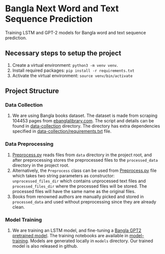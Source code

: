 # Bangla Next Word and Text Sequence Prediction

Training LSTM and GPT-2 models for Bangla word and text sequence prediction.

## Necessary steps to setup the project
1. Create a virtual environment: `python3 -m venv venv`.
2. Install required packages: `pip install -r requirements.txt`
3. Activate the virtual environment: `source venv/bin/activate`

## Project Structure

### Data Collection
1. We are using Bangla books dataset. The dataset is made from scraping 104453 pages from
[ebanglalibrary.com](https://www.ebanglalibrary.com/). The script and details can be found in
[data-collection](./data-collection/) directory. The directory has extra dependencies specified
in [data-collection/requirements.txt](./data-collection/requirements.txt) file.

### Data Preprocessing
1. [Preprocess.py](./data-preprocessing/Preprocess.py) reads files from `data` directory in the project root,
and after preprocessing stores the preprocessed files to the `processed_data` directory in the project root.
2. Alternatively, the `Preprocess` class can be used from [Preprocess.py](./data-preprocessing/Preprocess.py)
file which takes two string parameters as constructor: `unprocessed_files_dir` which contains unprocessed text
files and `processed_files_dir` where the processed files will be stored. The processed files will have the
same name as the original files.
3. Books from renowned authors are manually picked and stored in `processed_data` and used without preprocessing
since they are already clean.

### Model Training
1. We are training an LSTM model, and fine-tuning a [Bangla GPT2 pretrained model](https://huggingface.co/flax-community/gpt2-bengali).
The training notebooks are available in [model-training](./model-training/). Models are generated locally in `models` directory. Our trained model is also released in github.
